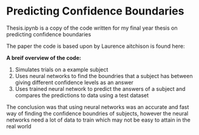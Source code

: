 # Predicting Confidence Boundaries

Thesis.ipynb is a copy of the code written for my final year thesis on predicting confidence boundaries

The paper the code is based upon by Laurence aitchison is found here: 

**A breif overview of the code:**
1. Simulates trials on a example subject
2. Uses neural networks to find the boundries that a subject has between giving different confidence levels as an answer
3. Uses trained neural network to predict the answers of a subject and compares the predictions to data using a test dataset

The conclusion was that using neural networks was an accurate and fast way of finding the confidence boundries of subjects, however the 
neural networks need a lot of data to train which may not be easy to attain in the real world
